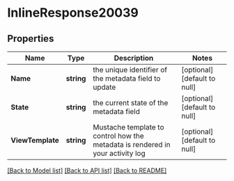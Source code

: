# InlineResponse20039

## Properties
Name | Type | Description | Notes
------------ | ------------- | ------------- | -------------
**Name** | **string** | the unique identifier of the metadata field to update | [optional] [default to null]
**State** | **string** | the current state of the metadata field | [optional] [default to null]
**ViewTemplate** | **string** | Mustache template to control how the metadata is rendered in your activity log | [optional] [default to null]

[[Back to Model list]](../README.md#documentation-for-models) [[Back to API list]](../README.md#documentation-for-api-endpoints) [[Back to README]](../README.md)


